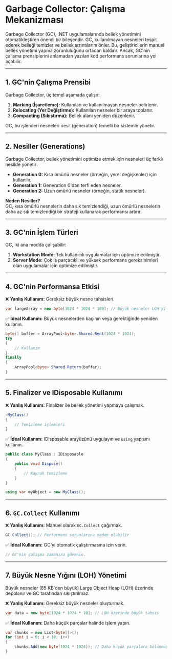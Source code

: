 # Garbage Collector: Çalışma Mekanizması

Garbage Collector (GC), .NET uygulamalarında bellek yönetimini otomatikleştiren önemli bir bileşendir. GC, kullanılmayan nesneleri tespit ederek belleği temizler ve bellek sızıntılarını önler. Bu, geliştiricilerin manuel bellek yönetimi yapma zorunluluğunu ortadan kaldırır. Ancak, GC'nin çalışma prensiplerini anlamadan yazılan kod performans sorunlarına yol açabilir.

---

## 1. GC'nin Çalışma Prensibi

Garbage Collector, üç temel aşamada çalışır:

1. **Marking (İşaretleme):** Kullanılan ve kullanılmayan nesneler belirlenir.
2. **Relocating (Yer Değiştirme):** Kullanılan nesneler bir araya toplanır.
3. **Compacting (Sıkıştırma):** Bellek alanı yeniden düzenlenir.

GC, bu işlemleri nesneleri nesil (generation) temelli bir sistemle yönetir.

---

## 2. Nesiller (Generations)

Garbage Collector, bellek yönetimini optimize etmek için nesneleri üç farklı nesilde yönetir:

- **Generation 0:** Kısa ömürlü nesneler (örneğin, yerel değişkenler) için kullanılır.
- **Generation 1:** Generation 0'dan terfi eden nesneler.
- **Generation 2:** Uzun ömürlü nesneler (örneğin, statik nesneler).

**Neden Nesiller?**  
GC, kısa ömürlü nesnelerin daha sık temizlendiği, uzun ömürlü nesnelerin daha az sık temizlendiği bir strateji kullanarak performansı artırır.

---

## 3. GC'nin İşlem Türleri

GC, iki ana modda çalışabilir:

1. **Workstation Mode:** Tek kullanıcılı uygulamalar için optimize edilmiştir.
2. **Server Mode:** Çok iş parçacıklı ve yüksek performans gereksinimleri olan uygulamalar için optimize edilmiştir.

---

## 4. GC'nin Performansa Etkisi

❌ **Yanlış Kullanım:** Gereksiz büyük nesne tahsisleri.

```csharp
var largeArray = new byte[1024 * 1024 * 100]; // Büyük nesneler LOH'yi etkiler
```

✅ **İdeal Kullanım:** Büyük nesnelerden kaçının veya gerektiğinde yeniden kullanın.

```csharp
byte[] buffer = ArrayPool<byte>.Shared.Rent(1024 * 1024);
try
{
    // Kullanım
}
finally
{
    ArrayPool<byte>.Shared.Return(buffer);
}
```

---

## 5. Finalizer ve IDisposable Kullanımı

❌ **Yanlış Kullanım:** Finalizer ile bellek yönetimi yapmaya çalışmak.

```csharp
~MyClass()
{
    // Temizleme işlemleri
}
```

✅ **İdeal Kullanım:** IDisposable arayüzünü uygulayın ve `using` yapısını kullanın.

```csharp
public class MyClass : IDisposable
{
    public void Dispose()
    {
        // Kaynak temizleme
    }
}

using var myObject = new MyClass();
```

---

## 6. `GC.Collect` Kullanımı

❌ **Yanlış Kullanım:** Manuel olarak `GC.Collect` çağırmak.

```csharp
GC.Collect(); // Performans sorunlarına neden olabilir
```

✅ **İdeal Kullanım:** GC'yi otomatik çalıştırmasına izin verin.

```csharp
// GC'nin çalışma zamanına güvenin.
```

---

## 7. Büyük Nesne Yığını (LOH) Yönetimi

Büyük nesneler (85 KB'den büyük) Large Object Heap (LOH) üzerinde depolanır ve GC tarafından sıkıştırılmaz.

❌ **Yanlış Kullanım:** Gereksiz büyük nesneler oluşturmak.

```csharp
var data = new byte[1024 * 1024 * 10]; // LOH üzerinde büyük tahsis
```

✅ **İdeal Kullanım:** Daha küçük parçalar halinde işlem yapın.

```csharp
var chunks = new List<byte[]>();
for (int i = 0; i < 10; i++)
{
    chunks.Add(new byte[1024 * 1024]); // Daha küçük parçalara bölünmüş nesneler
}
```